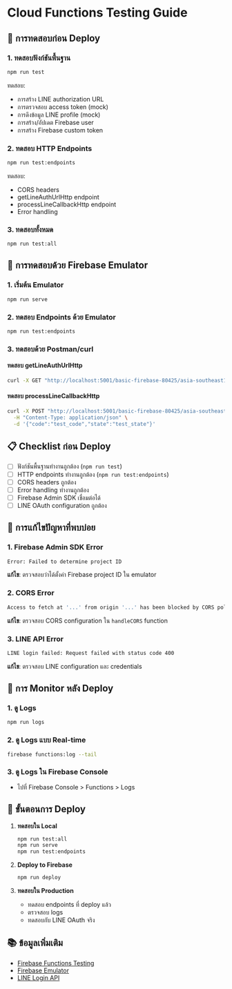 # Cloud Functions Testing Guide

## 🧪 การทดสอบก่อน Deploy

### 1. ทดสอบฟังก์ชันพื้นฐาน
```bash
npm run test
```
ทดสอบ:
- การสร้าง LINE authorization URL
- การตรวจสอบ access token (mock)
- การดึงข้อมูล LINE profile (mock)
- การสร้าง/อัปเดต Firebase user
- การสร้าง Firebase custom token

### 2. ทดสอบ HTTP Endpoints
```bash
npm run test:endpoints
```
ทดสอบ:
- CORS headers
- getLineAuthUrlHttp endpoint
- processLineCallbackHttp endpoint
- Error handling

### 3. ทดสอบทั้งหมด
```bash
npm run test:all
```

## 🚀 การทดสอบด้วย Firebase Emulator

### 1. เริ่มต้น Emulator
```bash
npm run serve
```

### 2. ทดสอบ Endpoints ด้วย Emulator
```bash
npm run test:endpoints
```

### 3. ทดสอบด้วย Postman/curl

#### ทดสอบ getLineAuthUrlHttp
```bash
curl -X GET "http://localhost:5001/basic-firebase-80425/asia-southeast1/getLineAuthUrlHttp"
```

#### ทดสอบ processLineCallbackHttp
```bash
curl -X POST "http://localhost:5001/basic-firebase-80425/asia-southeast1/processLineCallbackHttp" \
  -H "Content-Type: application/json" \
  -d '{"code":"test_code","state":"test_state"}'
```

## 📋 Checklist ก่อน Deploy

- [ ] ฟังก์ชันพื้นฐานทำงานถูกต้อง (`npm run test`)
- [ ] HTTP endpoints ทำงานถูกต้อง (`npm run test:endpoints`)
- [ ] CORS headers ถูกต้อง
- [ ] Error handling ทำงานถูกต้อง
- [ ] Firebase Admin SDK เชื่อมต่อได้
- [ ] LINE OAuth configuration ถูกต้อง

## 🔧 การแก้ไขปัญหาที่พบบ่อย

### 1. Firebase Admin SDK Error
```bash
Error: Failed to determine project ID
```
**แก้ไข**: ตรวจสอบว่าได้ตั้งค่า Firebase project ID ใน emulator

### 2. CORS Error
```bash
Access to fetch at '...' from origin '...' has been blocked by CORS policy
```
**แก้ไข**: ตรวจสอบ CORS configuration ใน `handleCORS` function

### 3. LINE API Error
```bash
LINE login failed: Request failed with status code 400
```
**แก้ไข**: ตรวจสอบ LINE configuration และ credentials

## 📝 การ Monitor หลัง Deploy

### 1. ดู Logs
```bash
npm run logs
```

### 2. ดู Logs แบบ Real-time
```bash
firebase functions:log --tail
```

### 3. ดู Logs ใน Firebase Console
- ไปที่ Firebase Console > Functions > Logs

## 🎯 ขั้นตอนการ Deploy

1. **ทดสอบใน Local**
   ```bash
   npm run test:all
   npm run serve
   npm run test:endpoints
   ```

2. **Deploy to Firebase**
   ```bash
   npm run deploy
   ```

3. **ทดสอบใน Production**
   - ทดสอบ endpoints ที่ deploy แล้ว
   - ตรวจสอบ logs
   - ทดสอบกับ LINE OAuth จริง

## 📚 ข้อมูลเพิ่มเติม

- [Firebase Functions Testing](https://firebase.google.com/docs/functions/test)
- [Firebase Emulator](https://firebase.google.com/docs/emulator-suite)
- [LINE Login API](https://developers.line.biz/en/docs/line-login/) 